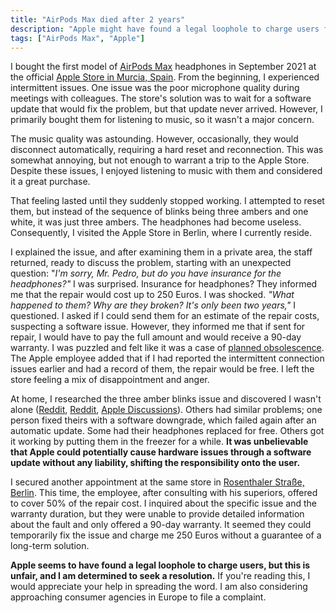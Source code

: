 ```yaml
---
title: "AirPods Max died after 2 years"
description: "Apple might have found a legal loophole to charge users for hardware issues caused by software updates."
tags: ["AirPods Max", "Apple"]
---
```


I bought the first model of [AirPods Max](https://www.apple.com/airpods-max/) headphones in September 2021 at the official [Apple Store in Murcia, Spain](https://www.apple.com/es/retail/nuevacondomina/). From the beginning, I experienced intermittent issues. One issue was the poor microphone quality during meetings with colleagues. The store's solution was to wait for a software update that would fix the problem, but that update never arrived. However, I primarily bought them for listening to music, so it wasn't a major concern.

The music quality was astounding. However, occasionally, they would disconnect automatically, requiring a hard reset and reconnection. This was somewhat annoying, but not enough to warrant a trip to the Apple Store. Despite these issues, I enjoyed listening to music with them and considered it a great purchase.

That feeling lasted until they suddenly stopped working. I attempted to reset them, but instead of the sequence of blinks being three ambers and one white, it was just three ambers. The headphones had become useless. Consequently, I visited the Apple Store in Berlin, where I currently reside.

I explained the issue, and after examining them in a private area, the staff returned, ready to discuss the problem, starting with an unexpected question: "*I'm sorry, Mr. Pedro, but do you have insurance for the headphones?"* I was surprised. Insurance for headphones? They informed me that the repair would cost up to 250 Euros. I was shocked. *"What happened to them? Why are they broken? It's only been two years,"* I questioned. I asked if I could send them for an estimate of the repair costs, suspecting a software issue. However, they informed me that if sent for repair, I would have to pay the full amount and would receive a 90-day warranty. I was puzzled and felt like it was a case of [planned obsolescence](https://en.wikipedia.org/wiki/Planned_obsolescence). The Apple employee added that if I had reported the intermittent connection issues earlier and had a record of them, the repair would be free. I left the store feeling a mix of disappointment and anger.

At home, I researched the three amber blinks issue and discovered I wasn't alone ([Reddit](https://www.reddit.com/r/Airpodsmax/comments/172phnn/airpods_max_3_amber_flashes/), [Reddit](https://www.reddit.com/r/Airpodsmax/comments/1587vjk/3_orange_blinks_of_death_maybe_not/), [Apple Discussions](https://discussions.apple.com/thread/254760110?login=true&page=2&sortBy=best)). Others had similar problems; one person fixed theirs with a software downgrade, which failed again after an automatic update. Some had their headphones replaced for free. Others got it working by putting them in the freezer for a while. **It was unbelievable that Apple could potentially cause hardware issues through a software update without any liability, shifting the responsibility onto the user.**

I secured another appointment at the same store in [Rosenthaler Straße, Berlin](https://www.apple.com/de/retail/rosenthalerstrasse/). This time, the employee, after consulting with his superiors, offered to cover 50% of the repair cost. I inquired about the specific issue and the warranty duration, but they were unable to provide detailed information about the fault and only offered a 90-day warranty. It seemed they could temporarily fix the issue and charge me 250 Euros without a guarantee of a long-term solution.

**Apple seems to have found a legal loophole to charge users, but this is unfair, and I am determined to seek a resolution.** If you're reading this, I would appreciate your help in spreading the word. I am also considering approaching consumer agencies in Europe to file a complaint.
